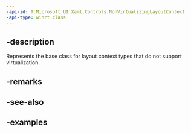 ```yaml
---
-api-id: T:Microsoft.UI.Xaml.Controls.NonVirtualizingLayoutContext
-api-type: winrt class
---
```


## -description

Represents the base class for layout context types that do not support virtualization.

## -remarks

## -see-also

## -examples


